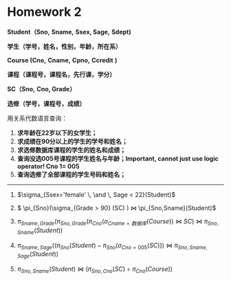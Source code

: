 # Homework 2

**Student（Sno,** **Sname,** **Ssex, Sage,** **Sdept)**

**学生（学号，姓名，性别，年龄，所在系）**

**Course (Cno,** **Cname,** **Cpno,** **Ccredit** **)**

**课程（课程号，课程名，先行课，学分）**

**SC（Sno,** **Cno, Grade）**

**选修（学号，课程号，成绩）**

用关系代数语言查询：

1. **求年龄在22岁以下的女学生；**
2. **求成绩在90分以上的学生的学号和姓名；**
3. **求选修数据库课程的学生的姓名和成绩；**
4. **查询没选005号课程的学生姓名与年龄；Important, cannot just use logic operator! Cno 1= 005**
5. **查询选修了全部课程的学生号码和姓名；**

-----

1. $\sigma_{Ssex='female' \, \and \, Sage < 22}(Student)$

2. $ \pi_{Sno}(\sigma_{Grade > 90} (SC) ) ⋈ \pi_{Sno,Sname}(Student)$
3. $\pi_{Sname,Grade}(\pi_{Sno,Grade}(\pi_{Cno}(\sigma_{Cname=数据库}(Course)) ⋈ SC) ⋈ \pi_{Sno, Sname}(Student))$

4. $\pi_{Sname,Sage}((\pi_{Sno}(Student)-\pi_{Sno}(\sigma_{Cno=005}(SC))) ⋈ \pi_{Sno,Sname,Sage}(Student))$

5. $\pi_{Sno,Sname}(Student)⋈(\pi_{Sno, Cno}(SC) ÷ \pi_{Cno}(Course))$

